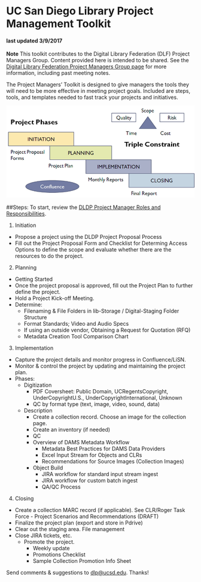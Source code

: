 # UC San Diego Library Project Management Toolkit
#### last updated 3/9/2017

**Note** This toolkit contributes to the Digital Library Federation (DLF) Project Managers Group.  Content provided here is intended to be shared.  See the [Digital Library Federation Project Managers Group page](http://www.diglib.org/groups/pmg/) for more information, including past meeting notes.

The Project Managers’ Toolkit is designed to give managers the tools they will need to be more effective in meeting project goals.  Included are steps, tools, and templates needed to fast track your projects and initiatives.


  ![PM Process Overview](/DLP_PM.jpg)


##Steps:
To start, review the [DLDP Project Manager Roles and Responsibilities](./pm-roles-and-responsibilities.md).

1. Initiation
  - Propose a project using the DLDP Project Proposal Process
  - Fill out the Project Proposal Form and Checklist for Determing Access Options to define the scope and evaluate whether there are the resources to do the project.
2. Planning
  * Getting Started
  * Once the project proposal is approved, fill out the Project Plan to further define the project.
  * Hold a Project Kick-off Meeting.
  * Determine:
    * Filenaming & File Folders in lib-Storage / Digital-Staging Folder Structure
    * Format Standards; Video and Audio Specs
    * If using an outside vendor, Obtaining a Request for Quotation (RFQ)
    * Metadata Creation Tool Comparison Chart
3. Implementation
  * Capture the project details and monitor progress in Confluence/LiSN.
  * Monitor & control the project by updating and maintaining the project plan.
  * Phases:
    * Digitization
      * PDF Coversheet: Public Domain, UCRegentsCopyright, UnderCopyrightU.S., UnderCopyrightInternational, Unknown
      * QC by format type (text, image, video, sound, data)
    * Description
      * Create a collection record.  Choose an image for the collection page.
      * Create an inventory (if needed)
      * QC
      * Overview of DAMS Metadata Workflow
        * Metadata Best Practices for DAMS Data Providers
        * Excel Input Stream for Objects and CLRs
        * Recommendations for Source Images (Collection Images)
      *  Object Build
         * JIRA workflow for standard input stream ingest
         * JIRA workflow for custom batch ingest
         * QA/QC Process
4. Closing
  * Create a collection MARC record (if applicable).  See CLR/Roger Task Force - Project Scenarios and Recommendations (DRAFT)
  * Finalize the project plan (export and store in Pdrive)
  * Clear out the staging area.  File management
  * Close JIRA tickets, etc.
    * Promote the project.
      * Weekly update
      * Promotions Checklist
      * Sample Collection Promotion Info Sheet

Send comments & suggestions to [dlp@ucsd.edu](mailto:dlp@ucsd.edu).  Thanks!
